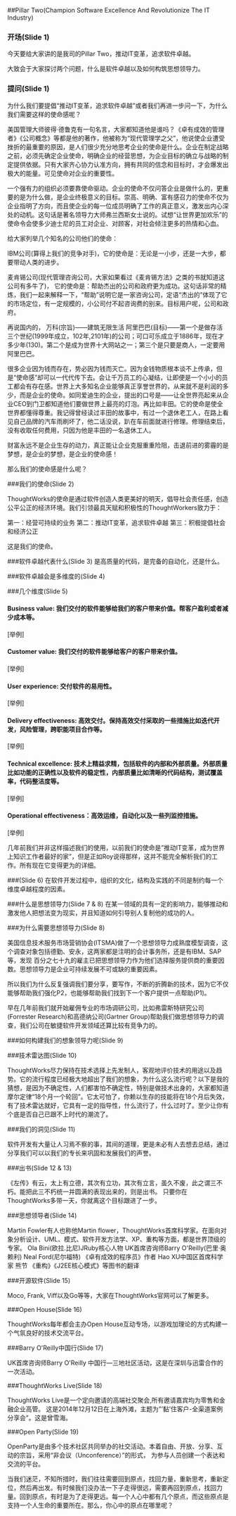 ##Pillar Two(Champion Software Excellence And Revolutionize The IT Industry)

### 开场(Slide 1)
今天要给大家讲的是我司的Pillar Two，推动IT变革，追求软件卓越。

大致会于大家探讨两个问题，什么是软件卓越以及如何构筑思想领导力。

### 提问(Slide 1)
为什么我们要提倡“推动IT变革，追求软件卓越”或者我们再进一步问一下，为什么我们需要这样的使命感呢？

美国管理大师彼得·德鲁克有一句名言，大家都知道他是谁吗？《卓有成效的管理者》《公司概念》等都是他的著作，他被称为“现代管理学之父”，他说使企业遭受挫折的最重要的原因，是人们很少充分地思考企业的使命是什么。企业在制定战略之前，必须先确定企业使命，明确企业的经营思想，为企业目标的确立与战略的制定提供依据。只有大家齐心协力认准方向，拥有共同的信念和目标时，才会爆发出极大的能量。可见使命对企业的重要性。

一个强有力的组织必须要靠使命驱动。企业的使命不仅问答企业是做什么的，更重要的是为什么做，是企业终极意义的目标。崇高、明确、富有感召力的使命不仅为企业指明了方向，而且使企业的每一位成员明确了工作的真正意义，激发出内心深处的动机。这句话是著名领导力大师弗兰西斯女士说的。试想“让世界更加欢乐”的使命令会使多少迪士尼的员工对企业、对顾客，对社会倾注更多的热情和心血。

给大家列举几个知名的公司他们的使命：

IBM公司(算得上我们的竞争对手)，它的使命是：无论是一小步，还是一大步，都要带动人类的进步。

麦肯锡公司(现代管理咨询公司，大家如果看过《麦肯锡方法》之类的书就知道这公司有多牛了)， 它的使命是：帮助杰出的公司和政府更为成功。这句话非常的精炼，我们一起来解释一下，“帮助”说明它是一家咨询公司，定语“杰出的”体现了它的市场定位，有一定规模的，小公司付不起咨询费的别来。目标用户呢，公司和政府。

再说国内的，
万科(宗旨)——建筑无限生活
阿里巴巴(目标)——第一个是做存活三个世纪(1999年成立，102年,2101年)的公司；可口可乐成立于1886年，现在才多少年(130)。第二个是成为世界十大网站之一；第三个是只要是商人，一定要用阿里巴巴。

很多企业因为钱而存在，势必因为钱而灭亡。因为金钱物质根本谈不上传承，但是“使命感”却可以一代代传下去。会让千万员工的心凝结，让即便是一个小小的员工都会有存在感。世界上大多知名企业能够真正享誉世界的，从来就不是利润的多少，而是企业的使命。如同爱迪生的企业，提出的口号是——让全世界亮起来从企业CEO到门卫都知道他们要做世界上最亮的灯泡。再比如丰田。它的使命是使全世界都懂得尊重。我记得曾经读过丰田的故事中，有过一个退休老工人，在路上看见自己品牌的汽车雨刷坏了，他二话没说，趴在车前面就进行修理。修理结束后，没有收取任何费用，只因为他是丰田的一名退休工人。

财富永远不是企业生存的动力，真正能让企业克服重重险阻，击退前进的雾霾的是梦想，是企业的梦想，是企业的使命感！

那么我们的使命感是什么呢？

###我们的使命(Slide 2)

ThoughtWorks的使命是通过软件创造人类更美好的明天，倡导社会责任感，创造公平公正的经济环境。我们引领最具天赋和积极性的ThoughtWorkers致力于：

第一：经营可持续的业务
第二：推动IT变革，追求软件卓越
第三：积极提倡社会和经济公正

这是我们的使命。

###软件卓越代表什么(Slide 3)
是高质量的代码，是完备的自动化，还是什么。

###软件卓越会是多维度的(Slide 4)

###几个维度(Slide 5)

#### Business value: 我们交付的软件能够给我们的客户带来价值。帮客户盈利或者减少成本等。
[举例]
#### Customer value: 我们交付的软件能够给客户的客户带来价值。
[举例]
#### User experience: 交付软件的易用性。
[举例]
#### Delivery effectiveness: 高效交付。保持高效交付采取的一些措施比如迭代开发，风险管理，跨职能项目合作等。
[举例]
#### Technical excellence: 技术上精益求精，包括软件的内部和外部质量。外部质量比如功能的正确性以及软件的稳定性，内部质量比如清晰的代码结构，测试覆盖率，代码整洁度等。
[举例]
#### Operational effectiveness：高效运维，自动化以及一些列监控措施。
[举例]

几年前我们并非这样描述我们的使用，以前我们的使命是”推动IT变革，成为世界上知识工作者最好的家”，但是正如Roy说得那样，这并不能完全解析我们的工作。所有现在它变得更为的详细。

###(Slide 6)
在软件开发过程中，组织的文化，结构及实践的不同是制约每一个维度卓越程度的因素。

###什么是思想领导力(Slide 7 & 8)
在某一领域的具有一定的影响力，能够推动和激发他人把想法变为现实，并且知道如何引导别人复制他的成功的人。

###为什么需要思想领导力(Slide 8)

美国信息技术服务市场营销协会(ITSMA)做了一个思想领导力成熟度模型调查，这个调查对象包括德勤、安永，这两家都是注明的会计事务所，还是有IBM、SAP等，发现
百分之七十九的雇主已把思想领导力作为他们选择服务提供商的重要因数。思想领导力是企业可持续发展不可或缺的重要因素。

所以我们为什么反复强调我们要分享，要写作，不断的折腾新的技术，因为它不仅能够帮助我们强化P2，也能够帮助我们找到下一个客户提供一点帮助(P1)。

早在几年前我们就开始雇佣专业的市场调研公司，比如弗雷斯特研究公司(Forrester Research)和高德纳公司(Gartner Group)帮助我们做思想领导力的调查，我们公司在敏捷软件开发领域还算比较有竞争力的。

###如何构建我们的想象领导力呢(Slide 9)

###技术雷达图(Slide 10)

ThoughtWorks尽力保持在技术选择上先发制人，客观地评价技术的用途以及趋势。它的流行程度已经极大地超出了我们的想象，为什么这么流行呢？以下是我的猜想，是因为不确定性，人们都害怕不确定性，特别是做技术出身的，大家都知道摩尔定律“18个月一个轮回”。它太可怕了，你赖以生存的技能将在18个月后失效，有了技术雷达就好，它具有一定的指导性，什么流行了，什么过时了。至少让你有个底是否自己已跟不上时代的潮流了。

###我们的洞见(Slide 11)

软件开发有大量让人习焉不察的事，其间的道理，更是未必有人去想去总结，通过分享我们可以以我们的专长来巩固和发展我们的声誉。

###出书(Slide 12 & 13)

《左传》有云，太上有立德，其次有立功，其次有立言，虽久不废，此之谓三不朽。能把此三不朽统一并圆满的表现出来的，则是出书。
只要你在ThoughtWorks多带一天，你就离这个目标跟进了一步。

###思想领导者(Slide 14)

Martin Fowler有人也称他Martin flower，ThoughtWorks首席科学家。在面向对象分析设计、UML、模式、软件开发方法学、XP、重构等方面，都是世界顶级的专家。
Ola Bini(欧拉.比尼)JRuby核心人物
UK首席咨询师Barry O'Reilly(巴里·奥赖利)
Neal Ford(尼尔福特) 《卓有成效的程序员》作者
Hao XU中国区首席科学家
熊节 《重构》《J2EE核心模式》等图书的翻译

###开源软件(Slide 15)

Moco, Frank, Viff以及Go等等，大家在ThoughtWorks官网可以了解更多。

###Open House(Slide 16)

ThoughtWorks每年都会主办Open House互动专场，以游戏加理论的方式构建一个气氛良好的技术交流平台。

###Barry O'Reilly中国行(Slide 17)

UK首席咨询师Barry O'Reilly 中国行—三地社区活动，这是在深圳与迅雷合作的一次活动。

###ThoughtWorks Live(Slide 18)

ThoughtWorks Live是一个定向邀请的高端社交聚会,所有邀请嘉宾均为零售和金融企业高管。
这是2014年12月12日在上海外滩，主题为”’黏’住客户-全渠道案例分享会”。这是曾雪海。

###Open Party(Slide 19)

OpenParty是由多个技术社区共同举办的社交活动。本着自由、开放、分享、互动的宗旨，采用“非会议（Unconference）”的形式， 为参与人员创建一个表达和交流的平台。

当我们迷茫，不知所措时，我们往往需要回到原点，找回力量，重新思考，重新定位，然后再出发。有时候我们没办法一下子走得很远，需要再回到原点，找回力量。回到原点，有时是为了走得更远。每一个人心中都有几个原点，而这些原点是支持一个人生命的重要所在。那么，你心中的原点在哪里呢？
